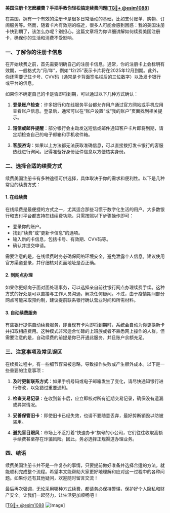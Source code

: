 **美国注册卡怎麽續費？手把手教你轻松搞定续费问题[[TG💪+ @esim1088](https://t.me/s/esim1088)]**

在美国，拥有一个有效的注册卡是很多日常活动的基础，比如支付账单、购物、订阅服务等。然而，随着卡片有效期的临近，很多人可能会感到困惑：我的美国注册卡快到期了，该怎么办呢？别担心，这篇文章将为你详细讲解如何续费美国注册卡，确保你的生活和消费不受影响。

### 一、了解你的注册卡信息

在开始续费之前，首先需要明确自己的注册卡信息。通常，你的注册卡上会标明有效期，一般格式为“月/年”，例如“12/25”表示卡片将在2025年12月到期。此外，你还需要记住卡号、CVV码（通常是卡背面签名栏后的三位数字）以及发卡银行或平台的信息。

如果你不确定自己的卡是否即将到期，可以通过以下几种方式确认：

1. **登录账户检查**：许多银行和在线服务平台都允许用户通过官方网站或手机应用查看账户信息。登录后，通常可以在“账户设置”或“我的账户”页面找到相关提示。
   
2. **短信或邮件提醒**：部分银行会主动发送短信或邮件通知客户卡片即将到期，请定期检查自己的电子邮箱和手机收件箱。

3. **客服咨询**：如果以上方法都无法获取准确信息，可以直接拨打发卡银行的客服热线进行询问。记得准备好身份证件信息以方便核实身份。

### 二、选择合适的续费方式

续费美国注册卡有多种途径可供选择，具体取决于你的需求和便利性。以下是几种常见的续费方式：

#### 1. 在线续费

在线续费是最便捷的方式之一，尤其适合那些习惯于数字化生活的用户。大多数银行和支付平台都支持在线续费功能，只需按照以下步骤操作即可：

- 登录你的账户。
- 找到“续费”或“更新卡信息”的选项。
- 输入新的卡信息，包括卡号、有效期、CVV码等。
- 确认并提交申请。

需要注意的是，在线续费时务必确保网络环境安全，避免泄露个人信息。建议使用官方渠道登录，并仔细核对页面地址是否正确。

#### 2. 到网点办理

如果你更倾向于面对面处理事务，可以选择亲自前往银行网点办理续费手续。这种方式的好处是可以直接与工作人员沟通，解决任何疑问。不过，由于疫情期间部分网点可能采取预约制，建议提前联系银行确认营业时间和所需材料。

#### 3. 自动续费服务

有些银行提供自动续费服务，即当现有卡片即将到期时，系统会自动为你更换新卡并扣取相应费用。这种模式非常适合忙碌的上班族或者不熟悉网上操作的人群。但需要注意的是，自动续费的前提是你已开通此服务，并且账户余额充足。

### 三、注意事项及常见误区

在续费过程中，有一些细节容易被忽略，导致操作失败或产生额外成本。以下是一些重要的注意事项：

1. **及时更新联系方式**：如果手机号码或电子邮箱发生了变化，请尽快通知银行进行修改，以免错过重要通知。

2. **检查交易记录**：在收到新卡后，应立即核对所有近期交易记录，确保没有遗漏或异常情况。

3. **妥善保管旧卡**：即使旧卡已经失效，也请不要随意丢弃，最好剪断销毁以防被盗用。

4. **避免盲目跟风**：市场上不乏打着“快速办卡”旗号的小公司，它们往往收取高额手续费甚至存在诈骗风险。因此，务必选择正规渠道办理业务。

### 四、结语

续费美国注册卡并不是一件复杂的事情，只要提前做好准备并选择合适的方法，就能顺利完成整个流程。希望本文能帮助大家更好地理解和应对这一过程中的各种问题。如果你还有其他疑问，欢迎随时留言交流！

最后再次强调，无论采用哪种方式续费，都请务必保持警惕，保护好个人隐私和财产安全。让我们一起努力，让生活更加顺畅吧！

[[TG💪+ @esim1088](https://t.me/s/esim1088) ![Image](https://i.postimg.cc/4NQfJmqS/Snipaste-2025-05-13-00-14-12.png)]